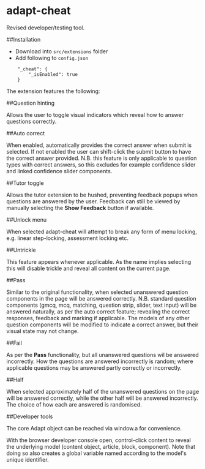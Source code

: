 # adapt-cheat

Revised developer/testing tool.

##Installation

* Download into ``src/extensions`` folder
* Add following to ``config.json``
```
    "_cheat": {
        "_isEnabled": true
    }
```

The extension features the following:

##Question hinting

Allows the user to toggle visual indicators which reveal how to answer questions correctly.

##Auto correct

When enabled, automatically provides the correct answer when submit is selected. If not enabled the user can shift-click the submit button to have the correct answer provided. N.B. this feature is only applicable to question types with correct answers, so this excludes for example confidence slider and linked confidence slider components.

##Tutor toggle

Allows the tutor extension to be hushed, preventing feedback popups when questions are answered by the user. Feedback can still be viewed by manually selecting the **Show Feedback** button if available.

##Unlock menu

When selected adapt-cheat will attempt to break any form of menu locking, e.g. linear step-locking, assessment locking etc.

##Untrickle

This feature appears whenever applicable. As the name implies selecting this will disable trickle and reveal all content on the current page.

##Pass

Similar to the original functionality, when selected unanswered question components in the page will be answered correctly. N.B. standard question components (gmcq, mcq, matching, question strip, slider, text input) will be answered naturally, as per the auto correct feature; revealing the correct responses, feedback and marking if applicable. The models of any other question components will be modified to indicate a correct answer, but their visual state may not change.

##Fail

As per the **Pass** functionality, but all unanswered questions wil be answered incorrectly. How the questions are answered incorrectly is random; where applicable questions may be answered partly correctly or incorrectly.

##Half

When selected approximately half of the unanswered questions on the page will be answered correctly, while the other half will be answered incorrectly. The choice of how each are answered is randomised.

##Developer tools

The core Adapt object can be reached via window.a for convenience.

With the browser developer console open, control-click content to reveal the underlying model (content object, article, block, component). Note that doing so also creates a global variable named according to the model's unique identifier.